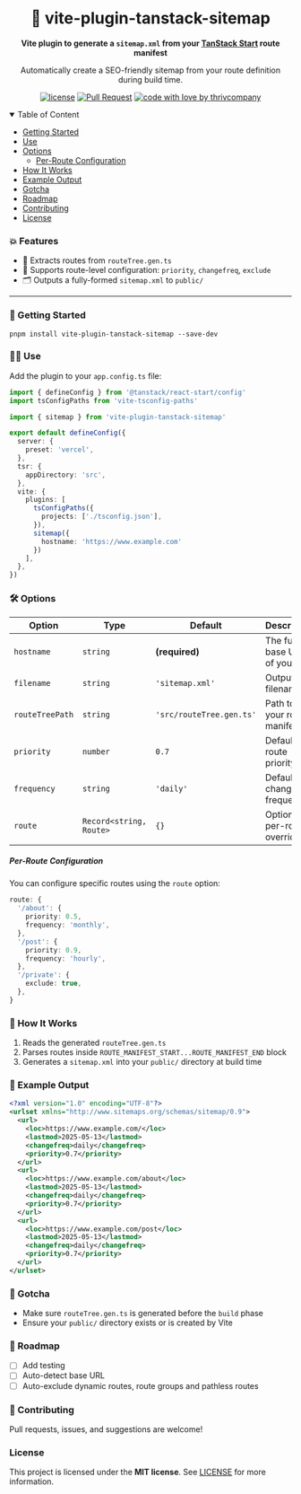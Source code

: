 <div align="center">

# 📡 vite-plugin-tanstack-sitemap

**Vite plugin to generate a `sitemap.xml` from your [TanStack Start](https://tanstack.com/start) route manifest**
  
Automatically create a SEO-friendly sitemap from your route definition during build time.

<div>

[![license](https://img.shields.io/github/license/thrivcompany/vite-plugin-tanstack-sitemap.svg?style=flat-square)](LICENSE) [![Pull Request](https://img.shields.io/badge/PRs-welcome-ff69b4.svg?style=flat-square)](https://github.com/thrivcompany/vite-plugin-tanstack-sitemap/issues?q=is%3Aissue+is%3Aopen+label%3A%22help+wanted%22) [![code with love by thrivcompany](https://img.shields.io/badge/%3C%2F%3E%20with%20%E2%99%A5%20by-thrivcompany-ff1414.svg?style=flat-square)](https://github.com/thrivcompany)

</div>

</div>

<details open="open">
  <summary>Table of Content</summary>

- [Getting Started](#getting-started)
- [Use](#use)
- [Options](#options)
  - [Per-Route Configuration](#per-route-configuration)
- [How It Works](#how-it-works)
- [Example Output](#example-output)
- [Gotcha](#gotcha)
- [Roadmap](#roadmap)
- [Contributing](#contributing)
- [License](#license)
</details>

### 💥 Features
* 📁 Extracts routes from `routeTree.gen.ts`
* 🔧 Supports route-level configuration: `priority`, `changefreq`, `exclude`
* 🗂 Outputs a fully-formed `sitemap.xml` to `public/`

---

### 🚀 Getting Started
```shell
pnpm install vite-plugin-tanstack-sitemap --save-dev
```

### 🧑‍💻 Use
Add the plugin to your `app.config.ts` file:

```ts
import { defineConfig } from '@tanstack/react-start/config'
import tsConfigPaths from 'vite-tsconfig-paths'

import { sitemap } from 'vite-plugin-tanstack-sitemap'

export default defineConfig({
  server: {
    preset: 'vercel',
  },
  tsr: {
    appDirectory: 'src',
  },
  vite: {
    plugins: [
      tsConfigPaths({
        projects: ['./tsconfig.json'],
      }),
      sitemap({
        hostname: 'https://www.example.com'
      })
    ],
  },
})
```

### 🛠️ Options
| Option          | Type                    | Default                  | Description                       |
| --------------- | ----------------------- | ------------------------ | --------------------------------- |
| `hostname`      | `string`                | **(required)**           | The full base URL of your site    |
| `filename`      | `string`                | `'sitemap.xml'`          | Output filename                   |
| `routeTreePath` | `string`                | `'src/routeTree.gen.ts'` | Path to your route manifest       |
| `priority`      | `number`                | `0.7`                    | Default route priority            |
| `frequency`     | `string`                | `'daily'`                | Default change frequency          |
| `route`         | `Record<string, Route>` | `{}`                     | Optional per-route overrides      |

##### Per-Route Configuration
You can configure specific routes using the `route` option:

```ts
route: {
  '/about': {
    priority: 0.5,
    frequency: 'monthly',
  },
  '/post': {
    priority: 0.9,
    frequency: 'hourly',
  },
  '/private': {
    exclude: true,
  },
}
```

### 🧠 How It Works
1. Reads the generated `routeTree.gen.ts`
2. Parses routes inside `ROUTE_MANIFEST_START...ROUTE_MANIFEST_END` block
3. Generates a `sitemap.xml` into your `public/` directory at build time

### 📰 Example Output
```xml
<?xml version="1.0" encoding="UTF-8"?>
<urlset xmlns="http://www.sitemaps.org/schemas/sitemap/0.9">
  <url>
    <loc>https://www.example.com/</loc>
    <lastmod>2025-05-13</lastmod>
    <changefreq>daily</changefreq>
    <priority>0.7</priority>
  </url>
  <url>
    <loc>https://www.example.com/about</loc>
    <lastmod>2025-05-13</lastmod>
    <changefreq>daily</changefreq>
    <priority>0.7</priority>
  </url>
  <url>
    <loc>https://www.example.com/post</loc>
    <lastmod>2025-05-13</lastmod>
    <changefreq>daily</changefreq>
    <priority>0.7</priority>
  </url>
</urlset>
```

### 🐛 Gotcha
* Make sure `routeTree.gen.ts` is generated before the `build` phase
* Ensure your `public/` directory exists or is created by Vite

### 🚧 Roadmap
* [ ] Add testing
* [ ] Auto-detect base URL
* [ ] Auto-exclude dynamic routes, route groups and pathless routes

### 🫰 Contributing
Pull requests, issues, and suggestions are welcome!

### License
This project is licensed under the **MIT license**.
See [LICENSE](license) for more information.
